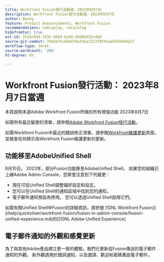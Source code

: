 ```yaml
---
title: Workfront Fusion發行活動週，2023年8月7日
description: Workfront Fusion發行活動週，2023年8月7日
author: Becky
feature: Product Announcements, Workfront Fusion
recommendations: noDisplay, noCatalog
hidefromtoc: true
exl-id: 1916c094-193e-4694-bc68-d8d0dd2bcdb0
source-git-commit: 76deb76c66e8f8a7dea721378591ae035b8d42e7
workflow-type: tm+mt
source-wordcount: '205'
ht-degree: 0%

---
```


# Workfront Fusion發行活動： 2023年8月7日當週

本頁說明本週Adobe Workfront Fusion所做的所有增強功能
2023年8月7日

如需所有最近變更的清單，請參閱[Adobe Workfront Fusion發行活動](../../../product-announcements/product-releases/fusion-release-activity/fusion-release-activity.md)。

如需Workfront Fusion中最近的錯誤修正清單，請參閱[Workfront維護更新](https://experienceleague.adobe.com/docs/workfront-known-issues/releases/current-updates.html)頁面，並檢查任何標示為Workfront Fusion維護更新的更新。

## 功能移至AdobeUnified Shell

8月10日。 2023年，部分Fusion功能移至AdobeUnified Shell。 如果您的組織已上線Adobe Admin Console，您將會注意到下列變更：

* 現在可從Unified Shell調整偏好設定和設定。
* 您可以在Unified Shell的通知區域中找到您的通知。
* 電子郵件通知預設為停用。 您可以透過Unified Shell啟用它們。

如需有關Unified Shell中Fusion的詳細資訊，請參閱 [!DNL Workfront Fusion]](/help/quicksilver/workfront-fusion/fusion-in-admin-console/fusion-unified-experience.md)的[[!DNL Adobe Unified Experience] 


## 電子郵件通知的外觀和感覺更新

為了與其他Adobe產品建立更一致的體驗，我們已更新從Fusion傳送的電子郵件通知的外觀。 新外觀適用於錯誤通知，以及邀請、歡迎和密碼重設電子郵件。
